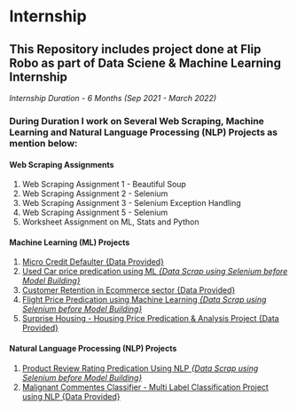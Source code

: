 # Internship
 ## This Repository includes project done at Flip Robo as part of Data Sciene & Machine Learning Internship 
 *Internship Duration - 6 Months (Sep 2021 - March 2022)*
 
 ### **During Duration I work on Several Web Scraping, Machine Learning and Natural Language Processing (NLP) Projects as mention below:**
  #### Web Scraping Assignments
 1. Web Scraping Assignment 1 - Beautiful Soup
 2. Web Scraping Assignment 2 - Selenium 
 3. Web Scraping Assignment 3 - Selenium Exception Handling
 4. Web Scraping Assignment 5 - Selenium
 5. Worksheet Assignment on ML, Stats and Python
 
  #### Machine Learning (ML) Projects
  1. [Micro Credit Defaulter {Data Provided}](https://github.com/Lab-of-Infinity/Internship/tree/main/Micro%20Credit%20Defaulter%20Project)
  2. [Used Car price predication using ML *{Data Scrap using Selenium before Model Building}*](https://github.com/Lab-of-Infinity/Internship/tree/main/Project%20Used%20Car%20price%20predication%20using%20ML)
  3. [Customer Retention in Ecommerce sector {Data Provided}](https://github.com/Lab-of-Infinity/Internship/tree/main/Project%20Customer%20Retention%20in%20Ecommerce%20sector)
  4. [Flight Price Predication using Machine Learning *{Data Scrap using Selenium before Model Building}*](https://github.com/Lab-of-Infinity/Internship/tree/main/Flight%20Price%20Predication%20using%20Machine%20Learning)
  5. [Surprise Housing - Housing Price Predication & Analysis Project {Data Provided}](https://github.com/Lab-of-Infinity/Internship/tree/main/Surprise%20Housing%20-%20Housing%20Price%20Predication%20%26%20Analysis%20Project)
  
  #### Natural Language Processing (NLP) Projects
  1. [Product Review Rating Predication Using NLP *{Data Scrap using Selenium before Model Building}*](https://github.com/Lab-of-Infinity/Internship/tree/main/Product%20Review%20Rating%20Predication%20Using%20NLP)
  2. [Malignant Commentes Classifier - Multi Label Classification Project using NLP {Data Provided} ](https://github.com/Lab-of-Infinity/Internship/tree/main/Malignant%20Commentes%20Classifier%20-%20Multi%20Label%20Classification%20Project%20using%20NLP)
